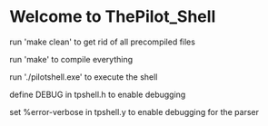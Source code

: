 # Welcome to ThePilot_Shell

run 'make clean' to get rid of all precompiled files

run 'make' to compile everything

run './pilotshell.exe' to execute the shell

define DEBUG in tpshell.h to enable debugging

set %error-verbose in tpshell.y to enable debugging for the parser
